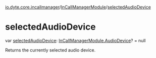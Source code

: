 [io.dyte.core.incallmanager](../index.md)/[InCallManagerModule](index.md)/[selectedAudioDevice](selected-audio-device.md)

# selectedAudioDevice


var [selectedAudioDevice](selected-audio-device.md): [InCallManagerModule.AudioDevice](-audio-device/index.md)? = null

Returns the currently selected audio device.
